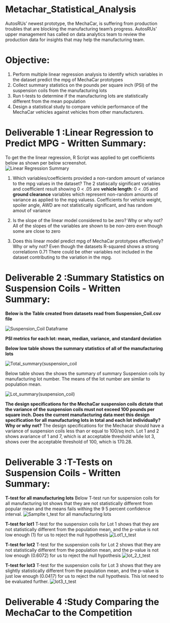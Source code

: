 # Metachar_Statistical_Analysis

AutosRUs’ newest prototype, the MechaCar, is suffering from production troubles that are blocking the manufacturing team’s progress. AutosRUs’ upper management has called on data analytics team to review the production data for insights that may help the manufacturing team.

# Objective:
1. Perform multiple linear regression analysis to identify which variables in the dataset predict the mpg of MechaCar prototypes
2. Collect summary statistics on the pounds per square inch (PSI) of the suspension coils from the manufacturing lots
3. Run t-tests to determine if the manufacturing lots are statistically different from the mean population
4. Design a statistical study to compare vehicle performance of the MechaCar vehicles against vehicles from other manufacturers.

# Deliverable 1 :Linear Regression to Predict MPG - Written Summary:

To get the the linear regression, R Script was applied to get coefficients below as shown per  below screenshot.  
![Linear Regression Summary](https://user-images.githubusercontent.com/92903447/153779722-51e9d164-80ce-4d75-812e-2f57fb84729c.png)


  1. Which variables/coefficients provided a non-random amount of variance to the mpg values in the dataset?
    The 2 statiscally significant variables and coefficient result showing 0 < .05 are **vehicle length**: 0 < .05 and **ground clearance** variables which  represent non-random amounts of variance as applied to the mpg valuess. Coefficients for  vehicle weight, spoiler angle, AWD are not statistically significant, and has random amout of variance 

  2. Is the slope of the linear model considered to be zero? Why or why not?
    All of the slopes of the variables are shown to be non-zero even though some are close to zero
 
  3. Does this linear model predict mpg of MechaCar prototypes effectively? Why or why not?
  Even though the datasets R-squared shows a strong correlationn 0.71 There could be other variables not included in the dataset contributing to the variation in the mpg.


# Deliverable 2 :Summary Statistics on Suspension Coils - Written Summary:

**Below is the Table created from datasets read from Suspension_Coil.csv file**

![Suspension_Coil Dataframe](https://user-images.githubusercontent.com/92903447/154816760-0e0dcb14-45d8-4510-93ca-ebe4b5e4bbbb.png)


**PSI metrics for each lot: mean, median, variance, and standard deviation**

**Below low table shows the summary statistics of all of the manufacturing lots**

![Total_summary(suspension_coil](https://user-images.githubusercontent.com/92903447/154816758-de3c35a5-d5f6-445b-89c1-a10f852a3adc.png)


Below table shows the shows the summary of summary Suspension coils by manufacturing lot number.
The means of the lot number are similar to population mean.

![Lot_summary(suspension_coil)](https://user-images.githubusercontent.com/92903447/154816782-bef203ff-3f4d-419f-8fdd-cf51c93ac3af.png)

**The design specifications for the MechaCar suspension coils dictate that the variance of the suspension coils must not exceed 100 pounds per square inch. Does the current manufacturing data meet this design specification for all manufacturing lots in total and each lot individually? Why or why not?**
The design specifications for the Mechacar should have a variance of suspension coils less than or equal to 100/sq inch.  Lot 1 and 2 shows  avariance of 1 and 7, which is at acceptable threshold while lot 3, shows over the acceptable threshold of 100, which is 170.28.


# Deliverable 3 :T-Tests on Suspension Coils  - Written Summary:

**T-test for all manufacturing lots**
Below T-test run for suspension coils for all manufacturing lot shows that they are not statistically different from popular mean and the means fails withing the 9
5 percent confidence interval. 
![Samplte t_test for all manufacturing lots](https://user-images.githubusercontent.com/92903447/154818640-5ea286b8-6a3b-4aeb-b659-3c84d47a9540.png)

**T-test for lot1**
 T-test for the suspension coils for Lot 1 shows that they are not statistically different from the population mean, and the p-value is not low enough (1) for us to reject the null hypothesis
![Lot1_t_test](https://user-images.githubusercontent.com/92903447/154818642-4a6e0d2d-b753-4429-b11d-03bdd7963f6d.png)

**T-test for lot2**
T-test for the suspension coils for Lot 2 shows that they are not statistically different from the population mean, and the p-value is not low enough (0.6072) for us to reject the null hypothesis
![lot_2_t_test](https://user-images.githubusercontent.com/92903447/154818641-511b71cb-e572-41b5-bef5-d726be32f5d2.png)

**T-test for lot3**
T-test for the suspension coils for Lot 3 shows that they are slightly statistically different from the population mean, and the p-value is just low enough (0.0417) for us to reject the null hypothesis. This lot need to be evaluated further.
![lot3_t_test](https://user-images.githubusercontent.com/92903447/154818643-8d1500f4-edbc-4a58-98ff-634d236af8b2.png)


# Deliverable 4 :Study Comparing the MechaCar to the Competition
